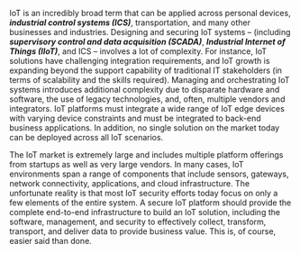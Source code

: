 IoT is an incredibly broad term that can be applied across personal devices, **_industrial control systems (ICS)_**, transportation, and many other businesses and industries. Designing and securing IoT systems – (including **_supervisory control and data acquisition (SCADA)_**, **_Industrial Internet of Things (IIoT)_**, and ICS – involves a lot of complexity. For instance, IoT solutions have challenging integration requirements, and IoT growth is expanding beyond the support capability of traditional IT stakeholders (in terms of scalability and the skills required). Managing and orchestrating IoT systems introduces additional complexity due to disparate hardware and software, the use of legacy technologies, and, often, multiple vendors and integrators. IoT platforms must integrate a wide range of IoT edge devices with varying device constraints and must be integrated to back-end business applications. In addition, no single solution on the market today can be deployed across all IoT scenarios.

The IoT market is extremely large and includes multiple platform offerings from startups as well as very large vendors. In many cases, IoT environments span a range of components that include sensors, gateways, network connectivity, applications, and cloud infrastructure. The unfortunate reality is that most IoT security efforts today focus on only a few elements of the entire system. A secure IoT platform should provide the complete end-to-end infrastructure to build an IoT solution, including the software, management, and security to effectively collect, transform, transport, and deliver data to provide business value. This is, of course, easier said than done.

